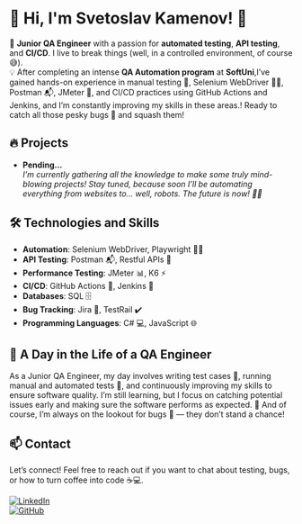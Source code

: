 # 👋 Hi, I'm Svetoslav Kamenov! 🌟

🚀 **Junior QA Engineer** with a passion for **automated testing**, **API testing**, and **CI/CD**. I live to break things (well, in a controlled environment, of course 😅).  
💡 After completing an intense **QA Automation program** at **SoftUni**,I’ve gained hands-on experience in manual testing 📝, Selenium WebDriver 🧑‍💻, Postman 📬, JMeter 🚀, and CI/CD practices using GitHub Actions and Jenkins, and I’m constantly improving my skills in these areas.! Ready to catch all those pesky bugs 🐞 and squash them!

## 🔥 Projects
- **Pending...**  
  *I’m currently gathering all the knowledge to make some truly mind-blowing projects! Stay tuned, because soon I’ll be automating everything from websites to... well, robots. The future is now! 🤖✨*

## 🛠️ Technologies and Skills
- **Automation**: Selenium WebDriver, Playwright 🧑‍💻  
- **API Testing**: Postman 📬, Restful APIs 🔑  
- **Performance Testing**: JMeter 📊, K6 ⚡  
- **CI/CD**: GitHub Actions 🔄, Jenkins 🏃  
- **Databases**: SQL 🗄️  
- **Bug Tracking**: Jira 🐞, TestRail ✔️  
- **Programming Languages**: C# 💻, JavaScript 🌐  

## 🧠 A Day in the Life of a QA Engineer
As a Junior QA Engineer, my day involves writing test cases 📝, running manual and automated tests 🤖, and continuously improving my skills to ensure software quality. I’m still learning, but I focus on catching potential issues early and making sure the software performs as expected. 🌟
And of course, I’m always on the lookout for bugs 🐞 — they don’t stand a chance!

## 📫 Contact
Let’s connect! Feel free to reach out if you want to chat about testing, bugs, or how to turn coffee into code ☕💻.

[![LinkedIn](https://img.shields.io/badge/LinkedIn-%230077B5.svg?style=for-the-badge&logo=linkedin&logoColor=white)](https://www.linkedin.com/in/svetoslav-kamenov-a60a94350/)  
[![GitHub](https://img.shields.io/badge/GitHub-%2312100E.svg?style=for-the-badge&logo=github&logoColor=white)](https://github.com/cukoslav)

